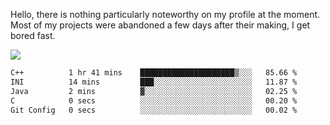 Hello, there is nothing particularly noteworthy on my profile at the moment.
Most of my projects were abandoned a few days after their making, I get bored fast.

![](http://github-profile-summary-cards.vercel.app/api/cards/profile-details?username=devgksx&theme=github_dark)

<!--START_SECTION:waka-->

```txt
C++          1 hr 41 mins    █████████████████████▒░░░   85.66 %
INI          14 mins         ███░░░░░░░░░░░░░░░░░░░░░░   11.87 %
Java         2 mins          ▓░░░░░░░░░░░░░░░░░░░░░░░░   02.25 %
C            0 secs          ░░░░░░░░░░░░░░░░░░░░░░░░░   00.20 %
Git Config   0 secs          ░░░░░░░░░░░░░░░░░░░░░░░░░   00.02 %
```

<!--END_SECTION:waka-->
